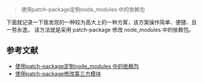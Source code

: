 

> 使用patch-package定制node_modules 中的依赖包

下面就记录一下我发现的一种较为高大上的一种方案，该方案操作简单、便捷、且一劳永逸，
该方法就是采用 patch-package 修改 node_modules 中的依赖包。

## 参考文献
* [使用patch-package定制node_modules 中的依赖包](https://blog.csdn.net/qq_32429257/article/details/111051217)
* [使用patch-package修改第三方模块](https://shawchen08.github.io/2020/05/24/patch-package/)